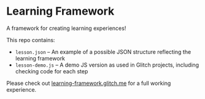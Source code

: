 # Learning Framework

A framework for creating learning experiences!

This repo contains:

* `lesson.json` – An example of a possible JSON structure reflecting the learning framework
* `lesson-demo.js` – A demo JS version as used in Glitch projects, including checking code for each step

Please check out [learning-framework.glitch.me](https://learning-framework.glitch.me) for a full working experience.
